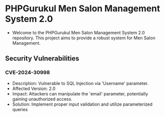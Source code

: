 # PHPGurukul Men Salon Management System 2.0
+ Welcome to the PHPGurukul Men Salon Management System 2.0 repository. This project aims to provide a robust system for Men Salon Management.
## Security Vulnerabilities
### CVE-2024-30998
+ Description: Vulnerable to SQL Injection via 'Username' parameter.
+ Affected Version: 2.0
+ Impact: Attackers can manipulate the 'email' parameter, potentially gaining unauthorized access.
+ Solution: Implement proper input validation and utilize parameterized queries

